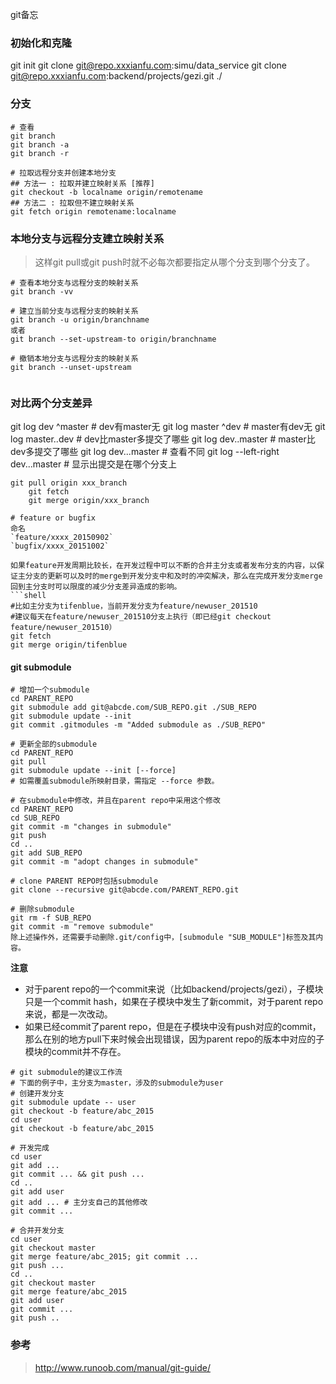 git备忘

### 初始化和克隆
git init
git clone git@repo.xxxianfu.com:simu/data_service
git clone git@repo.xxxianfu.com:backend/projects/gezi.git ./

### 分支
```shell
# 查看
git branch
git branch -a
git branch -r

# 拉取远程分支并创建本地分支
## 方法一 : 拉取并建立映射关系 [推荐]
git checkout -b localname origin/remotename
## 方法二 : 拉取但不建立映射关系
git fetch origin remotename:localname

```
### 本地分支与远程分支建立映射关系
> 这样git pull或git push时就不必每次都要指定从哪个分支到哪个分支了。
```shell
# 查看本地分支与远程分支的映射关系
git branch -vv

# 建立当前分支与远程分支的映射关系
git branch -u origin/branchname
或者
git branch --set-upstream-to origin/branchname

# 撤销本地分支与远程分支的映射关系
git branch --unset-upstream


```
### 对比两个分支差异
git log dev ^master # dev有master无
git log master ^dev # master有dev无
git log master..dev # dev比master多提交了哪些
git log dev..master # master比dev多提交了哪些
git log dev...master # 查看不同
git log --left-right dev...master # 显示出提交是在哪个分支上


```shell
git pull origin xxx_branch
    git fetch
    git merge origin/xxx_branch
```
```shell
# feature or bugfix
命名
`feature/xxxx_20150902`
`bugfix/xxxx_20151002`

如果feature开发周期比较长，在开发过程中可以不断的合并主分支或者发布分支的内容，以保证主分支的更新可以及时的merge到开发分支中和及时的冲突解决，那么在完成开发分支merge回到主分支时可以限度的减少分支差异造成的影响。
```shell
#比如主分支为tifenblue，当前开发分支为feature/newuser_201510
#建议每天在feature/newuser_201510分支上执行（即已经git checkout feature/newuser_201510）
git fetch
git merge origin/tifenblue
```
#### git submodule
```shell
# 增加一个submodule
cd PARENT_REPO
git submodule add git@abcde.com/SUB_REPO.git ./SUB_REPO
git submodule update --init
git commit .gitmodules -m "Added submodule as ./SUB_REPO"
```
```shell
# 更新全部的submodule
cd PARENT_REPO
git pull
git submodule update --init [--force]
# 如需覆盖submodule所映射目录，需指定 --force 参数。
```
```shell
# 在submodule中修改，并且在parent repo中采用这个修改
cd PARENT_REPO
cd SUB_REPO
git commit -m "changes in submodule"
git push
cd ..
git add SUB_REPO
git commit -m "adopt changes in submodule"
```
```shell
# clone PARENT REPO时包括submodule
git clone --recursive git@abcde.com/PARENT_REPO.git
```
```shell
# 删除submodule
git rm -f SUB_REPO
git commit -m "remove submodule"
除上述操作外，还需要手动删除.git/config中，[submodule "SUB_MODULE"]标签及其内容。
```
**注意**

* 对于parent repo的一个commit来说（比如backend/projects/gezi），子模块只是一个commit hash，如果在子模块中发生了新commit，对于parent repo来说，都是一次改动。
* 如果已经commit了parent repo，但是在子模块中没有push对应的commit，那么在别的地方pull下来时候会出现错误，因为parent repo的版本中对应的子模块的commit并不存在。

```shell
# git submodule的建议工作流
# 下面的例子中，主分支为master，涉及的submodule为user
# 创建开发分支
git submodule update -- user
git checkout -b feature/abc_2015
cd user
git checkout -b feature/abc_2015

# 开发完成
cd user
git add ...
git commit ... && git push ...
cd ..
git add user
git add ... # 主分支自己的其他修改
git commit ...

# 合并开发分支
cd user
git checkout master
git merge feature/abc_2015; git commit ...
git push ...
cd ..
git checkout master
git merge feature/abc_2015
git add user
git commit ...
git push ..
```



### 参考
> http://www.runoob.com/manual/git-guide/
